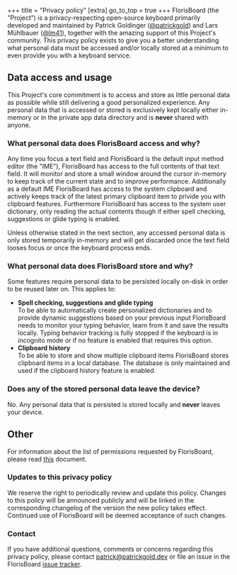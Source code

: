 +++
title = "Privacy policy"
[extra]
go_to_top = true
+++
FlorisBoard (the "Project") is a privacy-respecting open-source keyboard primarily developed and maintained by Patrick Goldinger ([@patrickgold](https://github.com/patrickgold)) and Lars Mühlbauer ([@lm41](https://github.com/lm41)), together with the amazing support of this Project's community. This privacy policy exists to give you a better understanding what personal data must be accessed and/or locally stored at a minimum to even provide you with a keyboard service.

## Data access and usage

This Project's core commitment is to access and store as little personal data as possible while still delivering a good personalized experience. Any personal data that is accessed or stored is exclusively kept locally either in-memory or in the private app data directory and is **never** shared with anyone.

### What personal data does FlorisBoard access and why?

Any time you focus a text field and FlorisBoard is the default input method editor (the "IME"), FlorisBoard has access to the full contents of that text field. It will monitor and store a small window around the cursor in-memory to keep track of the current state and to improve performance. Additionally as a default IME FlorisBoard has access to the system clipboard and actively keeps track of the latest primary clipboard item to privide you with clipboard features. Furthermore FlorisBoard has access to the system user dictionary, only reading the actual contents though if either spell checking, suggestions or glide typing is enabled.

Unless otherwise stated in the next section, any accessed personal data is only stored temporarily in-memory and will get discarded once the text field looses focus or once the keyboard process ends.

### What personal data does FlorisBoard store and why?

Some features require personal data to be persisted locally on-disk in order to be reused later on. This applies to:

- **Spell checking, suggestions and glide typing**  
  To be able to automatically create personalized dictionaries and to provide dynamic suggestions based on your previous input FlorisBoard needs to monitor your typing behavior, learn from it and save the results locally. Typing behavior tracking is fully stopped if the keyboard is in incognito mode or if no feature is enabled that requires this option.
- **Clipboard history**  
  To be able to store and show multiple clipboard items FlorisBoard stores clipboard items in a local database. The database is only maintained and used if the clipboard history feature is enabled.

### Does any of the stored personal data leave the device?

No. Any personal data that is persisted is stored locally and **never** leaves your device.

## Other

For information about the list of permissions requested by FlorisBoard, please read [this](https://github.com/florisboard/florisboard/wiki/List-of-permissions-FlorisBoard-requests) document.

### Updates to this privacy policy

We reserve the right to periodically review and update this policy. Changes to this policy will be announced publicly and will be linked in the corresponding changelog of the version the new policy takes effect. Continued use of FlorisBoard will be deemed acceptance of such changes.

### Contact

If you have additional questions, comments or concerns regarding this privacy policy, please contact [patrick@patrickgold.dev](mailto:patrick@patrickgold.dev) or file an issue in the FlorisBoard [issue tracker](https://github.com/florisboard/florisboard/issues).
